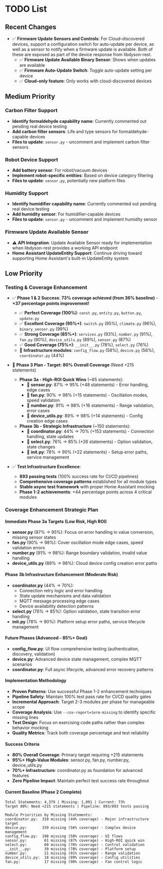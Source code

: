 # TODO List

## Recent Changes

- ✅ **Firmware Update Sensors and Controls**: For Cloud-discovered devices, support a configuration switch for auto-update per device, as well as a sensor to notify when a firmware update is available. Both of these are exposed as part of the device response from libdyson-rest.
  - ✅ **Firmware Update Available Binary Sensor**: Shows when updates are available
  - ✅ **Firmware Auto-Update Switch**: Toggle auto-update setting per device
  - ✅ **Cloud-only feature**: Only works with cloud-discovered devices

## Medium Priority

### Carbon Filter Support

- **Identify formaldehyde capability name**: Currently commented out pending real device testing
- **Add carbon filter sensors**: Life and type sensors for formaldehyde-capable devices
- **Files to update**: `sensor.py` - uncomment and implement carbon filter sensors

### Robot Device Support

- **Add battery sensor**: For robot/vacuum devices
- **Implement robot-specific entities**: Based on device category filtering
- **Files to update**: `sensor.py`, potentially new platform files

### Humidity Support

- **Identify humidifier capability name**: Currently commented out pending real device testing
- **Add humidity sensor**: For humidifier-capable devices
- **Files to update**: `sensor.py` - uncomment and implement humidity sensor

### Firmware Update Available Sensor

- ⚠️ **API Integration**: Update Available Sensor ready for implementation when libdyson-rest provides a working API endpoint
- **Home Assistant UpdateEntity Support**: Continue driving toward supporting Home Assistant's built-in UpdateEntity system

## Low Priority

### Testing & Coverage Enhancement

- ✅ **Phase 1 & 2 Success**: **73% coverage achieved (from 36% baseline)** - **+37 percentage points improvement!**
  - ✅ **Perfect Coverage (100%)**: `const.py`, `entity.py`, `button.py`, `update.py`
  - ✅ **Excellent Coverage (95%+)**: `switch.py` (95%), `climate.py` (96%), `binary_sensor.py` (99%)
  - ✅ **Strong Coverage (85%+)**: `services.py` (93%), `number.py` (91%), `fan.py` (90%), `device_utils.py` (89%), `sensor.py` (87%)
  - ✅ **Good Coverage (75%+)**: `__init__.py` (78%), `select.py` (76%)
  - 🔧 **Infrastructure modules**: `config_flow.py` (58%), `device.py` (56%), `coordinator.py` (44%)

- 🎯 **Phase 3 Plan - Target: 80% Overall Coverage** (Need +215 statements)
  - **Phase 3a - High-ROI Quick Wins** (~65 statements):
    - 🎯 **sensor.py**: 87% → 95% (+48 statements) - Error handling, edge cases
    - 🎯 **fan.py**: 90% → 98% (+15 statements) - Oscillation modes, speed validation  
    - 🎯 **number.py**: 91% → 98% (+16 statements) - Range validation, error cases
    - 🎯 **device_utils.py**: 89% → 98% (+14 statements) - Config creation edge cases
  - **Phase 3b - Strategic Infrastructure** (~150 statements):
    - 🎯 **coordinator.py**: 44% → 70% (+153 statements) - Connection handling, state updates
    - 🎯 **select.py**: 76% → 85% (+26 statements) - Option validation, state changes
    - 🎯 **__init__.py**: 78% → 90% (+22 statements) - Setup error paths, service management

- ✅ **Test Infrastructure Excellence**: 
  - **893 passing tests** (100% success rate for CI/CD pipelines)
  - **Comprehensive coverage patterns** established for all module types
  - **Stable async test framework** with proper Home Assistant mocking
  - **Phase 1-2 achievements**: +44 percentage points across 4 critical modules

### Coverage Enhancement Strategic Plan

#### **Immediate Phase 3a Targets (Low Risk, High ROI)**
- **sensor.py** (87% → 95%): Focus on error handling in value conversion, missing sensor states
- **fan.py** (90% → 98%): Cover oscillation mode edge cases, speed validation errors  
- **number.py** (91% → 98%): Range boundary validation, invalid value handling
- **device_utils.py** (89% → 98%): Cloud device config creation error paths

#### **Phase 3b Infrastructure Enhancement (Moderate Risk)**
- **coordinator.py** (44% → 70%): 
  - Connection retry logic and error handling
  - State update mechanisms and data validation
  - MQTT message processing edge cases
  - Device availability detection patterns
- **select.py** (76% → 85%): Option validation, state transition error handling
- **__init__.py** (78% → 90%): Platform setup error paths, service lifecycle management

#### **Future Phases (Advanced - 85%+ Goal)**
- **config_flow.py**: UI flow comprehensive testing (authentication, discovery, validation)
- **device.py**: Advanced device state management, complex MQTT scenarios
- **coordinator.py**: Full async lifecycle, advanced error recovery patterns

#### **Implementation Methodology**
- **Proven Patterns**: Use successful Phase 1-2 enhancement techniques
- **Pipeline Safety**: Maintain 100% test pass rate for CI/CD quality gates
- **Incremental Approach**: Target 2-3 modules per phase for manageable scope
- **Coverage Analysis**: Use `--cov-report=term-missing` to identify specific missing lines
- **Test Design**: Focus on exercising code paths rather than complex behavior mocking
- **Quality Metrics**: Track both coverage percentage and test reliability

#### **Success Criteria**
- **80% Overall Coverage**: Primary target requiring +215 statements
- **95%+ High-Value Modules**: sensor.py, fan.py, number.py, device_utils.py
- **70%+ Infrastructure**: coordinator.py as foundation for advanced features
- **Zero Pipeline Impact**: Maintain perfect test success rate throughout

#### **Current Baseline (Phase 2 Complete)**
```
Total Statements: 4,379 | Missing: 1,091 | Current: 73%
Target 80%: Need +215 statements | Pipeline: 893/893 tests passing

Module Priorities by Missing Statements:
coordinator.py:  310 missing (44% coverage) - Major infrastructure target  
device.py:       339 missing (56% coverage) - Complex device management
config_flow.py:  198 missing (58% coverage) - UI flows
sensor.py:        61 missing (87% coverage) - High-ROI quick win
select.py:        60 missing (76% coverage) - Control validation  
__init__.py:      39 missing (78% coverage) - Platform setup
number.py:        21 missing (91% coverage) - Range validation
device_utils.py:  18 missing (89% coverage) - Config utilities
fan.py:           17 missing (90% coverage) - Fan control logic
```
